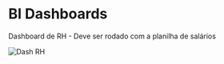 # BI Dashboards

Dashboard de RH - Deve ser rodado com a planilha de salários

![Dash RH](https://github.com/marreapato/BI_Dashboards/assets/50274278/10f63fb1-b2dd-4220-855e-c9be082bd7fc)
